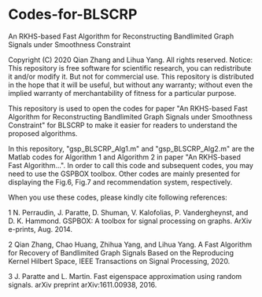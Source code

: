 # Codes-for-BLSCRP
An RKHS-based Fast Algorithm for Reconstructing Bandlimited Graph Signals under Smoothness Constraint

Copyright (C) 2020 Qian Zhang and Lihua Yang. All rights reserved. Notice: This repository is free software for scientific research, you can redistribute it and/or modify it. But not for commercial use. This repository is distributed in the hope that it will be useful, but without any warranty; without even the implied warranty of merchantability of fitness for a particular purpose.

This repository is used to open the codes for paper "An RKHS-based Fast Algorithm for Reconstructing Bandlimited Graph Signals under Smoothness Constraint" for BLSCRP to make it easier for readers to understand the proposed algorithms.

In this repository,  "gsp_BLSCRP_Alg1.m" and "gsp_BLSCRP_Alg2.m" are the Matlab codes for Algorithm 1 and Algorithm 2 in paper "An RKHS-based Fast Algorithm...". In order to call this code and subsequent codes, you may need to use the GSPBOX toolbox. Other codes are mainly presented for displaying the Fig.6, Fig.7 and recommendation system, respectively. 

When you use these codes, please kindly cite following references:

1 N. Perraudin, J. Paratte, D. Shuman, V. Kalofolias, P. Vandergheynst, and D. K. Hammond. GSPBOX: A toolbox for signal processing on graphs. ArXiv e-prints, Aug. 2014.

2 Qian Zhang, Chao Huang, Zhihua Yang, and Lihua Yang. A Fast Algorithm for Recovery of Bandlimited Graph Signals Based on the Reproducing Kernel Hilbert Space, IEEE Transactions on Signal Processing, 2020.
    
3 J. Paratte and L. Martin. Fast eigenspace approximation using random signals. arXiv preprint arXiv:1611.00938, 2016.
